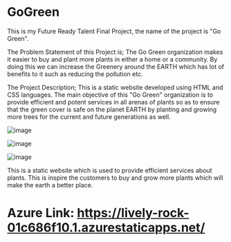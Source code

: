 # GoGreen
This is my Future Ready Talent Final Project, the name of the project is "Go Green".

The Problem Statement of this Project is;
The Go Green organization makes it easier to buy and plant more plants in either a home or a community. By doing this we can increase the Greenery around the EARTH which has lot of benefits to it such as reducing the pollution etc.

The Project Description;
This is a static website developed using HTML and CSS languages. The main objective of this "Go Green" organization is to provide efficient and potent services in all arenas of plants so as to ensure that the green cover is safe on the planet EARTH by planting and growing more trees for the current and future generations as well.

![image](https://user-images.githubusercontent.com/70201437/190915883-dd2de730-1a28-40b1-9e28-78ef1dacd0f0.png)

![image](https://user-images.githubusercontent.com/70201437/190915912-55a0cbdc-9bfc-47e1-aa9b-2bc1ae1249d5.png)

![image](https://user-images.githubusercontent.com/70201437/190915953-ad7ebb0a-ddf1-49fc-92b7-55ed935ecda4.png)

This is a static website which is used to provide efficient services about plants. This is inspire the customers to buy and grow more plants which will make the earth a better place.

# Azure Link: https://lively-rock-01c686f10.1.azurestaticapps.net/ 

